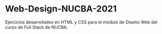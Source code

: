 # Web-Design-NUCBA-2021
Ejercicios desarrollados en HTML y CSS para el módulo de Diseño Web del curso de Full Stack de NUCBA.
